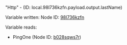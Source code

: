 "Http" - (ID: local.98l736kzfn.payload.output.lastName)

Variable written:
Node ID: [98l736kzfn](../nodes/98l736kzfn.md)

Variable reads:
* PingOne (Node ID: [b028sqws7r](../nodes/b028sqws7r.md))
